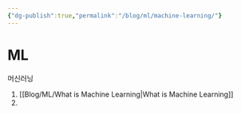 ```yaml
---
{"dg-publish":true,"permalink":"/blog/ml/machine-learning/"}
---
```


# ML

머신러닝

1. [[Blog/ML/What is Machine Learning\|What is Machine Learning]]
2. 